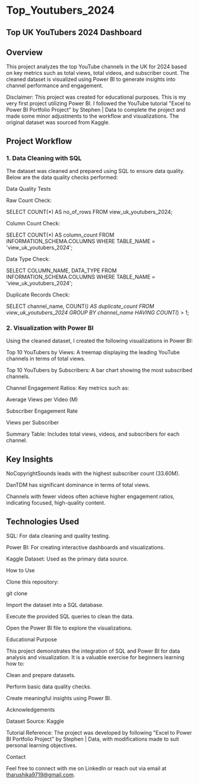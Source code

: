 # Top_Youtubers_2024

## Top UK YouTubers 2024 Dashboard

## Overview

This project analyzes the top YouTube channels in the UK for 2024 based on key metrics such as total views, total videos, and subscriber count. The cleaned dataset is visualized using Power BI to generate insights into channel performance and engagement.

Disclaimer: This project was created for educational purposes. This is my very first project utilizing Power BI. I followed the YouTube tutorial "Excel to Power BI Portfolio Project" by Stephen | Data to complete the project and made some minor adjustments to the workflow and visualizations. The original dataset was sourced from Kaggle.

## Project Workflow

### 1. Data Cleaning with SQL

The dataset was cleaned and prepared using SQL to ensure data quality. Below are the data quality checks performed:

Data Quality Tests

Raw Count Check:

SELECT COUNT(*) AS no_of_rows FROM view_uk_youtubers_2024;

Column Count Check:

SELECT COUNT(*) AS column_count
FROM INFORMATION_SCHEMA.COLUMNS
WHERE TABLE_NAME = 'view_uk_youtubers_2024';

Data Type Check:

SELECT COLUMN_NAME, DATA_TYPE
FROM INFORMATION_SCHEMA.COLUMNS
WHERE TABLE_NAME = 'view_uk_youtubers_2024';

Duplicate Records Check:

SELECT channel_name, COUNT(*) AS duplicate_count
FROM view_uk_youtubers_2024
GROUP BY channel_name
HAVING COUNT(*) > 1;

### 2. Visualization with Power BI

Using the cleaned dataset, I created the following visualizations in Power BI:

Top 10 YouTubers by Views: A treemap displaying the leading YouTube channels in terms of total views.

Top 10 YouTubers by Subscribers: A bar chart showing the most subscribed channels.

Channel Engagement Ratios: Key metrics such as:

Average Views per Video (M)

Subscriber Engagement Rate

Views per Subscriber

Summary Table: Includes total views, videos, and subscribers for each channel.

## Key Insights

NoCopyrightSounds leads with the highest subscriber count (33.60M).

DanTDM has significant dominance in terms of total views.

Channels with fewer videos often achieve higher engagement ratios, indicating focused, high-quality content.

## Technologies Used

SQL: For data cleaning and quality testing.

Power BI: For creating interactive dashboards and visualizations.

Kaggle Dataset: Used as the primary data source.

How to Use

Clone this repository:

git clone <repository-url>

Import the dataset into a SQL database.

Execute the provided SQL queries to clean the data.

Open the Power BI file to explore the visualizations.

Educational Purpose

This project demonstrates the integration of SQL and Power BI for data analysis and visualization. It is a valuable exercise for beginners learning how to:

Clean and prepare datasets.

Perform basic data quality checks.

Create meaningful insights using Power BI.

Acknowledgements

Dataset Source: Kaggle

Tutorial Reference: The project was developed by following "Excel to Power BI Portfolio Project" by Stephen | Data, with modifications made to suit personal learning objectives.

Contact

Feel free to connect with me on LinkedIn or reach out via email at tharushika9719@gmail.com.
